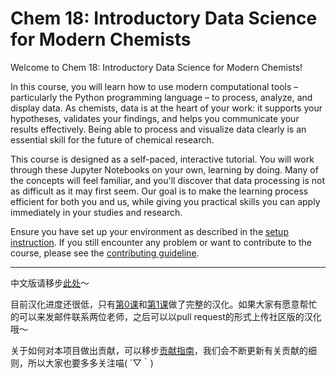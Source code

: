 # Chem 18: Introductory Data Science for Modern Chemists

Welcome to Chem 18: Introductory Data Science for Modern Chemists!

In this course, you will learn how to use modern computational tools – particularly the Python programming language – to process, analyze, and display data. As chemists, data is at the heart of your work: it supports your hypotheses, validates your findings, and helps you communicate your results effectively. Being able to process and visualize data clearly is an essential skill for the future of chemical research.

This course is designed as a self-paced, interactive tutorial. You will work through these Jupyter Notebooks on your own, learning by doing. Many of the concepts will feel familiar, and you'll discover that data processing is not as difficult as it may first seem. Our goal is to make the learning process efficient for both you and us, while giving you practical skills you can apply immediately in your studies and research.

Ensure you have set up your environment as described in the [setup instruction](Setup%20Instruction.md). If you still encounter any problem or want to contribute to the course, please see the [contributing guideline](CONTRIBUTING.md).

---

中文版请移步[此处](https://github.com/Lastoria-Royal-College-of-Science/Chem-18/tree/main/L10n/Chinese)～

目前汉化进度还很低，只有[第0课](https://github.com/Lastoria-Royal-College-of-Science/Chem-18/tree/main/L10n/Chinese/%E7%AC%AC0%E8%AF%BE)和[第1课](https://github.com/Lastoria-Royal-College-of-Science/Chem-18/tree/main/L10n/Chinese/%E7%AC%AC1%E8%AF%BE)做了完整的汉化。如果大家有愿意帮忙的可以来发邮件联系两位老师，之后可以以pull request的形式上传社区版的汉化哦～

关于如何对本项目做出贡献，可以移步[贡献指南](CONTRIBUTING.md)，我们会不断更新有关贡献的细则，所以大家也要多多关注喵( ´▽｀)
